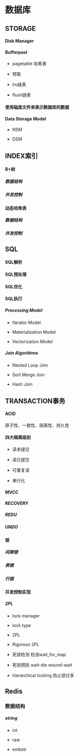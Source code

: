 # 数据库


## STORAGE

#### Disk Manager

#### Bufferpool

+ pagetable 哈希表

+ 预取

+ lru链表

+ flush链表

#### 使用磁盘文件来表示数据库的数据

#### Data Storage Model

+ NSM

+ DSM


## INDEX索引

#### B+树

##### 数据结构

##### 并发控制

#### 动态哈希表

##### 数据结构

##### 并发控制



## SQL

#### SQL解析

#### SQL预处理

#### SQL优化

#### SQL执行

##### Processing Model

+ Iterator Model

+ Materialization Model

+ Vectorization Model

##### Join Algorithms

+ Nested Loop Join

+ Sort Merge Join

+ Hash Join



## TRANSACTION事务

#### ACID

原子性、一致性、隔离性、持久性

#### 四大隔离级别

+ 读未提交

+ 读已提交

+ 可重复读

+ 串行化

#### MVCC

#### RECOVERY

##### REDU

##### UNDO

#### 锁

##### 间隙锁

##### 表锁

##### 行锁

#### 并发控制实现

##### 2PL

+ lock manager

+ lock type

+ 2PL

+ Rigorous 2PL

+ 死锁检测 检测wait_for_map

+ 死锁预防 wait-die wound-wait

+ hierarchical locking 防止锁过多










## Redis

### 数据结构

##### string

+ int

+ raw

+ embstr

##### 








